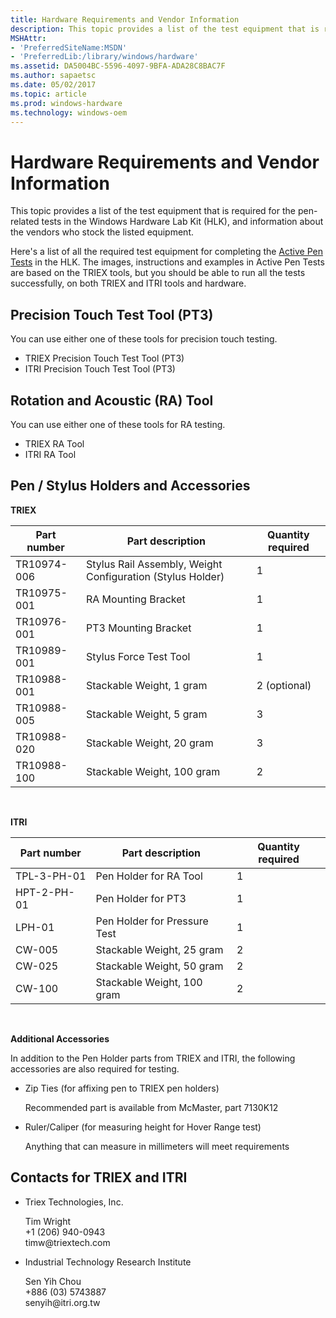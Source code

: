 ```yaml
---
title: Hardware Requirements and Vendor Information
description: This topic provides a list of the test equipment that is required for the pen-related tests in the Windows Hardware Lab Kit (HLK), and information about the vendors who stock the listed equipment.
MSHAttr:
- 'PreferredSiteName:MSDN'
- 'PreferredLib:/library/windows/hardware'
ms.assetid: DA5004BC-5596-4097-9BFA-ADA28C8BAC7F
ms.author: sapaetsc
ms.date: 05/02/2017
ms.topic: article
ms.prod: windows-hardware
ms.technology: windows-oem
---
```


# Hardware Requirements and Vendor Information


This topic provides a list of the test equipment that is required for the pen-related tests in the Windows Hardware Lab Kit (HLK), and information about the vendors who stock the listed equipment.

Here's a list of all the required test equipment for completing the [Active Pen Tests](active-pen-tests.md) in the HLK. The images, instructions and examples in Active Pen Tests are based on the TRIEX tools, but you should be able to run all the tests successfully, on both TRIEX and ITRI tools and hardware.

## Precision Touch Test Tool (PT3)


You can use either one of these tools for precision touch testing.

-   TRIEX Precision Touch Test Tool (PT3)
-   ITRI Precision Touch Test Tool (PT3)

## Rotation and Acoustic (RA) Tool


You can use either one of these tools for RA testing.

-   TRIEX RA Tool
-   ITRI RA Tool

## Pen / Stylus Holders and Accessories


**TRIEX**

| Part number | Part description                                           | Quantity required |
|-------------|------------------------------------------------------------|-------------------|
| TR10974-006 | Stylus Rail Assembly, Weight Configuration (Stylus Holder) | 1                 |
| TR10975-001 | RA Mounting Bracket                                        | 1                 |
| TR10976-001 | PT3 Mounting Bracket                                       | 1                 |
| TR10989-001 | Stylus Force Test Tool                                     | 1                 |
| TR10988-001 | Stackable Weight, 1 gram                                   | 2 (optional)      |
| TR10988-005 | Stackable Weight, 5 gram                                   | 3                 |
| TR10988-020 | Stackable Weight, 20 gram                                  | 3                 |
| TR10988-100 | Stackable Weight, 100 gram                                 | 2                 |

 

**ITRI**

| Part number | Part description             | Quantity required |
|-------------|------------------------------|-------------------|
| TPL-3-PH-01 | Pen Holder for RA Tool       | 1                 |
| HPT-2-PH-01 | Pen Holder for PT3           | 1                 |
| LPH-01      | Pen Holder for Pressure Test | 1                 |
| CW-005      | Stackable Weight, 25 gram    | 2                 |
| CW-025      | Stackable Weight, 50 gram    | 2                 |
| CW-100      | Stackable Weight, 100 gram   | 2                 |

 

**Additional Accessories**

In addition to the Pen Holder parts from TRIEX and ITRI, the following accessories are also required for testing.

-   Zip Ties (for affixing pen to TRIEX pen holders)
    
    Recommended part is available from McMaster, part 7130K12
-   Ruler/Caliper (for measuring height for Hover Range test)
    
    Anything that can measure in millimeters will meet requirements

## <a href="" id="hw-vendor-contacts"></a>Contacts for TRIEX and ITRI


-   Triex Technologies, Inc.
    <p>
    Tim Wright
    <br/>+1 (206) 940-0943
    <br/>timw@triextech.com
    </p>
-   Industrial Technology Research Institute
    <p>
    Sen Yih Chou
    <br/>+886 (03) 5743887
    <br/>senyih@itri.org.tw
    </p>
